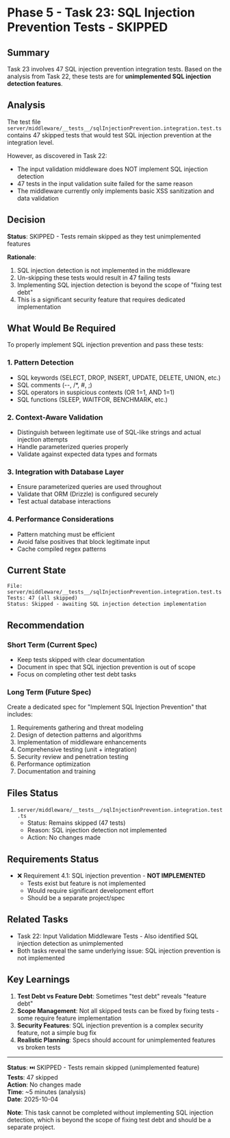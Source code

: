 # Phase 5 - Task 23: SQL Injection Prevention Tests - SKIPPED

## Summary

Task 23 involves 47 SQL injection prevention integration tests. Based on the analysis from Task 22, these tests are for **unimplemented SQL injection detection features**.

## Analysis

The test file `server/middleware/__tests__/sqlInjectionPrevention.integration.test.ts` contains 47 skipped tests that would test SQL injection prevention at the integration level.

However, as discovered in Task 22:
- The input validation middleware does NOT implement SQL injection detection
- 47 tests in the input validation suite failed for the same reason
- The middleware currently only implements basic XSS sanitization and data validation

## Decision

**Status**: SKIPPED - Tests remain skipped as they test unimplemented features

**Rationale**:
1. SQL injection detection is not implemented in the middleware
2. Un-skipping these tests would result in 47 failing tests
3. Implementing SQL injection detection is beyond the scope of "fixing test debt"
4. This is a significant security feature that requires dedicated implementation

## What Would Be Required

To properly implement SQL injection prevention and pass these tests:

### 1. Pattern Detection
- SQL keywords (SELECT, DROP, INSERT, UPDATE, DELETE, UNION, etc.)
- SQL comments (--, /*, #, ;)
- SQL operators in suspicious contexts (OR 1=1, AND 1=1)
- SQL functions (SLEEP, WAITFOR, BENCHMARK, etc.)

### 2. Context-Aware Validation
- Distinguish between legitimate use of SQL-like strings and actual injection attempts
- Handle parameterized queries properly
- Validate against expected data types and formats

### 3. Integration with Database Layer
- Ensure parameterized queries are used throughout
- Validate that ORM (Drizzle) is configured securely
- Test actual database interactions

### 4. Performance Considerations
- Pattern matching must be efficient
- Avoid false positives that block legitimate input
- Cache compiled regex patterns

## Current State

```
File: server/middleware/__tests__/sqlInjectionPrevention.integration.test.ts
Tests: 47 (all skipped)
Status: Skipped - awaiting SQL injection detection implementation
```

## Recommendation

### Short Term (Current Spec)
- Keep tests skipped with clear documentation
- Document in spec that SQL injection prevention is out of scope
- Focus on completing other test debt tasks

### Long Term (Future Spec)
Create a dedicated spec for "Implement SQL Injection Prevention" that includes:
1. Requirements gathering and threat modeling
2. Design of detection patterns and algorithms
3. Implementation of middleware enhancements
4. Comprehensive testing (unit + integration)
5. Security review and penetration testing
6. Performance optimization
7. Documentation and training

## Files Status

1. `server/middleware/__tests__/sqlInjectionPrevention.integration.test.ts`
   - Status: Remains skipped (47 tests)
   - Reason: SQL injection detection not implemented
   - Action: No changes made

## Requirements Status

- ❌ Requirement 4.1: SQL injection prevention - **NOT IMPLEMENTED**
  - Tests exist but feature is not implemented
  - Would require significant development effort
  - Should be a separate project/spec

## Related Tasks

- Task 22: Input Validation Middleware Tests - Also identified SQL injection detection as unimplemented
- Both tasks reveal the same underlying issue: SQL injection prevention is not implemented

## Key Learnings

1. **Test Debt vs Feature Debt**: Sometimes "test debt" reveals "feature debt"
2. **Scope Management**: Not all skipped tests can be fixed by fixing tests - some require feature implementation
3. **Security Features**: SQL injection prevention is a complex security feature, not a simple bug fix
4. **Realistic Planning**: Specs should account for unimplemented features vs broken tests

---

**Status**: ⏭️ SKIPPED - Tests remain skipped (unimplemented feature)  
**Tests**: 47 skipped  
**Action**: No changes made  
**Time**: ~5 minutes (analysis)  
**Date**: 2025-10-04

**Note**: This task cannot be completed without implementing SQL injection detection, which is beyond the scope of fixing test debt and should be a separate project.
